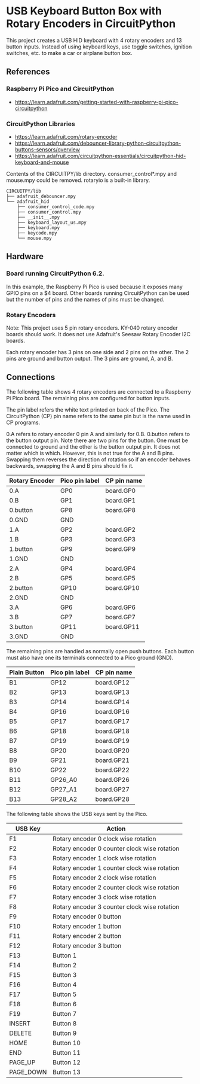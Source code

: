 # USB Keyboard Button Box with Rotary Encoders in CircuitPython

This project creates a USB HID keyboard with 4 rotary encoders and 13 button
inputs. Instead of using keyboard keys, use toggle switches, ignition switches,
etc. to make a car or airplane button box.

## References

### Raspberry Pi Pico and CircuitPython
* https://learn.adafruit.com/getting-started-with-raspberry-pi-pico-circuitpython

### CircuitPython Libraries
* https://learn.adafruit.com/rotary-encoder
* https://learn.adafruit.com/debouncer-library-python-circuitpython-buttons-sensors/overview
* https://learn.adafruit.com/circuitpython-essentials/circuitpython-hid-keyboard-and-mouse

Contents of the CIRCUITPY/lib directory. consumer_control\*.mpy and mouse.mpy
could be removed. rotaryio is a built-in library.

```
CIRCUITPY/lib
├── adafruit_debouncer.mpy
└── adafruit_hid
    ├── consumer_control_code.mpy
    ├── consumer_control.mpy
    ├── __init__.mpy
    ├── keyboard_layout_us.mpy
    ├── keyboard.mpy
    ├── keycode.mpy
    └── mouse.mpy
```

## Hardware

### Board running CircuitPython 6.2.

In this example, the Raspberry Pi Pico is used because it exposes many GPIO
pins on a $4 board. Other boards running CircuitPython can be used but the
number of pins and the names of pins must be changed.

### Rotary Encoders

Note: This project uses 5 pin rotary encoders. KY-040 rotary encoder boards
should work. It does not use Adafruit's Seesaw Rotary Encoder I2C boards.

Each rotary encoder has 3 pins on one side and 2 pins on the other. The 2 pins
are ground and button output. The 3 pins are ground, A, and B.

## Connections

The following table shows 4 rotary encoders are connected to a Raspberry Pi
Pico board. The remaining pins are configured for button inputs.

The pin label refers the white text printed on back of the Pico. The
CircuitPython (CP) pin name refers to the same pin but is the name used in CP
programs.

0.A refers to rotary encoder 0 pin A and similarly for 0.B. 0.button refers to
the button output pin. Note there are two pins for the button. One must be
connected to ground and the other is the button output pin. It does not matter
which is which. However, this is not true for the A and B pins. Swapping them
reverses the direction of rotation so if an encoder behaves backwards, swapping
the A and B pins should fix it.

Rotary Encoder  |Pico pin label |CP pin name
----------------|---------------|----------------
0.A             |GP0            |board.GP0
0.B             |GP1            |board.GP1
0.button        |GP8            |board.GP8
0.GND           |GND            |
1.A             |GP2            |board.GP2
1.B             |GP3            |board.GP3
1.button        |GP9            |board.GP9
1.GND           |GND            |
2.A             |GP4            |board.GP4
2.B             |GP5            |board.GP5
2.button        |GP10           |board.GP10
2.GND           |GND            |
3.A             |GP6            |board.GP6
3.B             |GP7            |board.GP7
3.button        |GP11           |board.GP11
3.GND           |GND            |

The remaining pins are handled as normally open push buttons. Each button must
also have one its terminals connected to a Pico ground (GND).

Plain Button    |Pico pin label |CP pin name
----------------|---------------|----------------
B1              |GP12           |board.GP12
B2              |GP13           |board.GP13
B3              |GP14           |board.GP14
B4              |GP16           |board.GP16
B5              |GP17           |board.GP17
B6              |GP18           |board.GP18
B7              |GP19           |board.GP19
B8              |GP20           |board.GP20
B9              |GP21           |board.GP21
B10             |GP22           |board.GP22
B11             |GP26_A0        |board.GP26
B12             |GP27_A1        |board.GP27
B13             |GP28_A2        |board.GP28

The following table shows the USB keys sent by the Pico.

USB Key  |Action
---------|-----------------
F1       |Rotary encoder 0 clock wise rotation
F2       |Rotary encoder 0 counter clock wise rotation
F3       |Rotary encoder 1 clock wise rotation
F4       |Rotary encoder 1 counter clock wise rotation
F5       |Rotary encoder 2 clock wise rotation
F6       |Rotary encoder 2 counter clock wise rotation
F7       |Rotary encoder 3 clock wise rotation
F8       |Rotary encoder 3 counter clock wise rotation
F9       |Rotary encoder 0 button
F10      |Rotary encoder 1 button
F11      |Rotary encoder 2 button
F12      |Rotary encoder 3 button
F13      |Button 1
F14	     |Button 2
F15	     |Button 3
F16	     |Button 4
F17	     |Button 5
F18	     |Button 6
F19	     |Button 7
INSERT   |Button 8
DELETE   |Button 9
HOME     |Button 10
END	     |Button 11
PAGE_UP  |Button 12
PAGE_DOWN|Button 13

